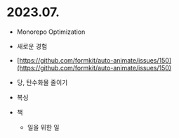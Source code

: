 # 2023.07.

* Monorepo Optimization
* 새로운 경험
* [https://github.com/formkit/auto-animate/issues/150](https://github.com/formkit/auto-animate/issues/150)



* 당, 탄수화물 줄이기
* 복싱
* 책
  * 일을 위한 일
